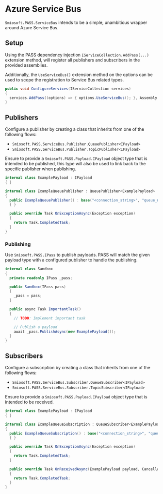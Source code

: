 # Azure Service Bus

`Smiosoft.PASS.ServiceBus` intends to be a simple, unambitious wrapper around Azure Service Bus.

## Setup

Using the PASS dependency injection `IServiceCollection.AddPass(...)` extension method, will register all publishers and subscribers in the provided assemblies.

Additionally, the `UseServiceBus()` extension method on the options can be used to scope the registration to Service Bus related types.

```csharp
public void ConfigureServices(IServiceCollection services)
{
  services.AddPass((options) => { options.UseServiceBus(); }, Assembly.GetExecutingAssembly())
}
```

## Publishers

Configure a publisher by creating a class that inherits from one of the following flows:

- `Smiosoft.PASS.ServiceBus.Publisher.QueuePublisher<IPayload>`
- `Smiosoft.PASS.ServiceBus.Publisher.TopicPublisher<IPayload>`

Ensure to provide a `Smiosoft.PASS.Payload.IPayload` object type that is intended to be published, this type will also be used to link back to the specific publisher when publishing.

```csharp
internal class ExamplePayload : IPayload
{ }

internal class ExampleQueuePublisher : QueuePublisher<ExamplePayload>
{
  public ExampleQueuePublisher() : base("<connection_string>", "queue_name")
  { }

  public override Task OnExceptionAsync(Exception exception)
  {
    return Task.CompletedTask;
  }
}
```

### Publishing

Use `Smiosoft.PASS.IPass` to publish payloads. PASS will match the given payload type with a configured publisher to handle the publishing.

```csharp
internal class Sandbox
{
  private readonly IPass _pass;

  public Sandbox(IPass pass)
  {
    _pass = pass;
  }

  public async Task ImportantTask()
  {
    // TODO: Implement important task

    // Publish a payload
    await _pass.PublishAsync(new ExamplePayload());
  }
}
```

## Subscribers

Configure a subscription by creating a class that inherits from one of the following flows:

- `Smiosoft.PASS.ServiceBus.Subscriber.QueueSubscriber<IPayload>`
- `Smiosoft.PASS.ServiceBus.Subscriber.TopicSubscriber<IPayload>`

Ensure to provide a `Smiosoft.PASS.Payload.IPayload` object type that is intended to be received.

```csharp
internal class ExamplePayload : IPayload
{ }

internal class ExampleQueueSubscription : QueueSubscriber<ExamplePayload>
{
  public ExampleQueueSubscription() : base("<connection_string>", "queue_name")
  { }

  public override Task OnExceptionAsync(Exception exception)
  {
    return Task.CompletedTask;
  }

  public override Task OnReceivedAsync(ExamplePayload payload, CancellationToken cancellationToken)
  {
    return Task.CompletedTask;
  }
}
```
